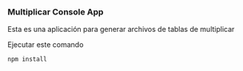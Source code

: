 ### Multiplicar Console App 
Esta es una aplicación para generar archivos de tablas de multiplicar

Ejecutar este comando

```
npm install
```
